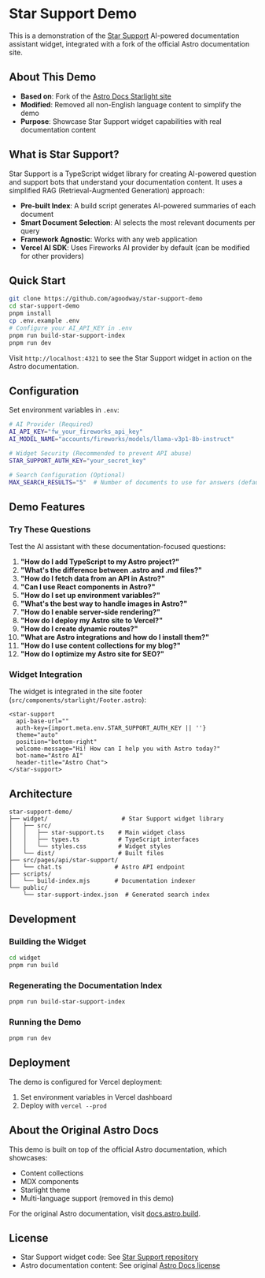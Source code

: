 # Star Support Demo

This is a demonstration of the [Star Support](https://github.com/agoodway/star-support) AI-powered documentation assistant widget, integrated with a fork of the official Astro documentation site.

## About This Demo

- **Based on**: Fork of the [Astro Docs Starlight site](https://github.com/withastro/docs)
- **Modified**: Removed all non-English language content to simplify the demo
- **Purpose**: Showcase Star Support widget capabilities with real documentation content

## What is Star Support?

Star Support is a TypeScript widget library for creating AI-powered question and support bots that understand your documentation content. It uses a simplified RAG (Retrieval-Augmented Generation) approach:

- **Pre-built Index**: A build script generates AI-powered summaries of each document
- **Smart Document Selection**: AI selects the most relevant documents per query
- **Framework Agnostic**: Works with any web application
- **Vercel AI SDK**: Uses Fireworks AI provider by default (can be modified for other providers)

## Quick Start

```bash
git clone https://github.com/agoodway/star-support-demo
cd star-support-demo
pnpm install
cp .env.example .env
# Configure your AI_API_KEY in .env
pnpm run build-star-support-index
pnpm run dev
```

Visit `http://localhost:4321` to see the Star Support widget in action on the Astro documentation.

## Configuration

Set environment variables in `.env`:

```bash
# AI Provider (Required)
AI_API_KEY="fw_your_fireworks_api_key"
AI_MODEL_NAME="accounts/fireworks/models/llama-v3p1-8b-instruct"

# Widget Security (Recommended to prevent API abuse)
STAR_SUPPORT_AUTH_KEY="your_secret_key"

# Search Configuration (Optional)
MAX_SEARCH_RESULTS="5"  # Number of documents to use for answers (default: 5)
```

## Demo Features

### Try These Questions

Test the AI assistant with these documentation-focused questions:

1. **"How do I add TypeScript to my Astro project?"**
2. **"What's the difference between .astro and .md files?"**
3. **"How do I fetch data from an API in Astro?"**
4. **"Can I use React components in Astro?"**
5. **"How do I set up environment variables?"**
6. **"What's the best way to handle images in Astro?"**
7. **"How do I enable server-side rendering?"**
8. **"How do I deploy my Astro site to Vercel?"**
9. **"How do I create dynamic routes?"**
10. **"What are Astro integrations and how do I install them?"**
11. **"How do I use content collections for my blog?"**
12. **"How do I optimize my Astro site for SEO?"**

### Widget Integration

The widget is integrated in the site footer (`src/components/starlight/Footer.astro`):

```astro
<star-support
  api-base-url=""
  auth-key={import.meta.env.STAR_SUPPORT_AUTH_KEY || ''}
  theme="auto"
  position="bottom-right"
  welcome-message="Hi! How can I help you with Astro today?"
  bot-name="Astro AI"
  header-title="Astro Chat">
</star-support>
```

## Architecture

```
star-support-demo/
├── widget/                     # Star Support widget library
│   ├── src/
│   │   ├── star-support.ts    # Main widget class
│   │   ├── types.ts           # TypeScript interfaces
│   │   └── styles.css         # Widget styles
│   └── dist/                  # Built files
├── src/pages/api/star-support/
│   └── chat.ts               # Astro API endpoint
├── scripts/
│   └── build-index.mjs       # Documentation indexer
└── public/
    └── star-support-index.json  # Generated search index
```

## Development

### Building the Widget

```bash
cd widget
pnpm run build
```

### Regenerating the Documentation Index

```bash
pnpm run build-star-support-index
```

### Running the Demo

```bash
pnpm run dev
```

## Deployment

The demo is configured for Vercel deployment:

1. Set environment variables in Vercel dashboard
2. Deploy with `vercel --prod`

## About the Original Astro Docs

This demo is built on top of the official Astro documentation, which showcases:
- Content collections
- MDX components
- Starlight theme
- Multi-language support (removed in this demo)

For the original Astro documentation, visit [docs.astro.build](https://docs.astro.build).

## License

- Star Support widget code: See [Star Support repository](https://github.com/agoodway/star-support)
- Astro documentation content: See original [Astro Docs license](https://github.com/withastro/docs)